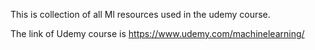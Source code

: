 This is collection of all Ml resources used in the udemy course.

The link of Udemy course is https://www.udemy.com/machinelearning/
